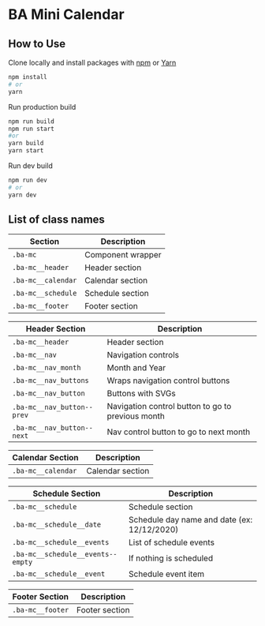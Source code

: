 # BA Mini Calendar

## How to Use

Clone locally and install packages with  [npm](https://docs.npmjs.com/cli/init) or [Yarn](https://yarnpkg.com/lang/en/docs/cli/create/)

```sh
npm install
# or
yarn
```

Run production build

```bash
npm run build
npm run start
#or
yarn build
yarn start
```

Run dev build

```bash
npm run dev
# or
yarn dev
```


## List of class names

|Section|Description|
|---|---|
|`.ba-mc` | Component wrapper |
|`.ba-mc__header`| Header section |
|`.ba-mc__calendar`| Calendar section |
|`.ba-mc__schedule`| Schedule section |
|`.ba-mc__footer`| Footer section |

|Header Section|Description|
|---|---|
|`.ba-mc__header`| Header section |
|`.ba-mc__nav`| Navigation controls |
|`.ba-mc__nav_month`| Month and Year |
|`.ba-mc__nav_buttons`| Wraps navigation control buttons |
|`.ba-mc__nav_button`| Buttons with SVGs |
|`.ba-mc__nav_button--prev`| Navigation control button to go to previous month |
|`.ba-mc__nav_button--next`| Nav control button to go to next month |

|Calendar Section|Description|
|---|---|
|`.ba-mc__calendar`| Calendar section |

|Schedule Section|Description|
|---|---|
|`.ba-mc__schedule`| Schedule section |
|`.ba-mc__schedule__date`| Schedule day name and date (ex: 12/12/2020) |
|`.ba-mc__schedule__events`| List of schedule events |
|`.ba-mc__schedule__events--empty`| If nothing is scheduled |
|`.ba-mc__schedule__event`| Schedule event item |

|Footer Section|Description|
|---|---|
|`.ba-mc__footer`| Footer section |

